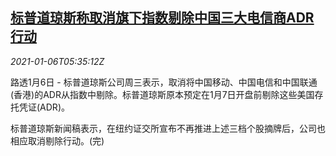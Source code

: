 <!--1609912511000-->
[标普道琼斯称取消旗下指数剔除中国三大电信商ADR行动](https://cn.reuters.com/article/us-sp-dj-chinese-adrs-0106-idCNKBS29B0IJ)
------

<div><i>2021-01-06T05:35:12Z</i></div><p>路透1月6日 - 标普道琼斯公司周三表示，取消将中国移动、中国电信和中国联通(香港)的ADR从指数中剔除。标普道琼斯原本预定在1月7日开盘前剔除这些美国存托凭证(ADR)。</p><p>标普道琼斯新闻稿表示，在纽约证交所宣布不再推进上述三档个股摘牌后，公司也相应取消剔除行动。(完)</p>

